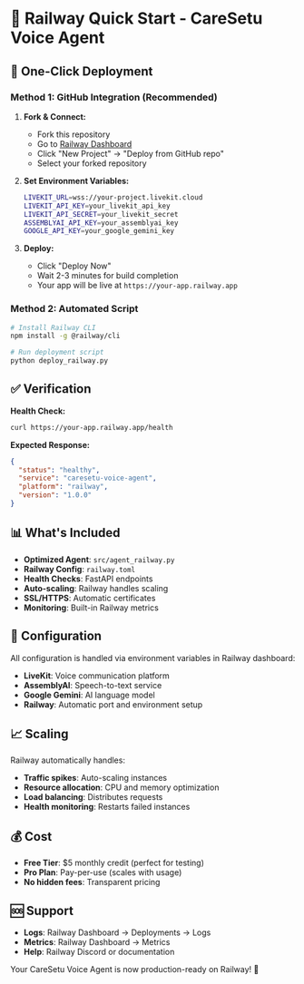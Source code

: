 # 🚂 Railway Quick Start - CareSetu Voice Agent

## 🚀 One-Click Deployment

### **Method 1: GitHub Integration (Recommended)**

1. **Fork & Connect:**

   - Fork this repository
   - Go to [Railway Dashboard](https://railway.app)
   - Click "New Project" → "Deploy from GitHub repo"
   - Select your forked repository

2. **Set Environment Variables:**

   ```bash
   LIVEKIT_URL=wss://your-project.livekit.cloud
   LIVEKIT_API_KEY=your_livekit_api_key
   LIVEKIT_API_SECRET=your_livekit_secret
   ASSEMBLYAI_API_KEY=your_assemblyai_key
   GOOGLE_API_KEY=your_google_gemini_key
   ```

3. **Deploy:**
   - Click "Deploy Now"
   - Wait 2-3 minutes for build completion
   - Your app will be live at `https://your-app.railway.app`

### **Method 2: Automated Script**

```bash
# Install Railway CLI
npm install -g @railway/cli

# Run deployment script
python deploy_railway.py
```

## ✅ Verification

**Health Check:**

```bash
curl https://your-app.railway.app/health
```

**Expected Response:**

```json
{
  "status": "healthy",
  "service": "caresetu-voice-agent",
  "platform": "railway",
  "version": "1.0.0"
}
```

## 📊 What's Included

- **Optimized Agent**: `src/agent_railway.py`
- **Railway Config**: `railway.toml`
- **Health Checks**: FastAPI endpoints
- **Auto-scaling**: Railway handles scaling
- **SSL/HTTPS**: Automatic certificates
- **Monitoring**: Built-in Railway metrics

## 🔧 Configuration

All configuration is handled via environment variables in Railway dashboard:

- **LiveKit**: Voice communication platform
- **AssemblyAI**: Speech-to-text service
- **Google Gemini**: AI language model
- **Railway**: Automatic port and environment setup

## 📈 Scaling

Railway automatically handles:

- **Traffic spikes**: Auto-scaling instances
- **Resource allocation**: CPU and memory optimization
- **Load balancing**: Distributes requests
- **Health monitoring**: Restarts failed instances

## 💰 Cost

- **Free Tier**: $5 monthly credit (perfect for testing)
- **Pro Plan**: Pay-per-use (scales with usage)
- **No hidden fees**: Transparent pricing

## 🆘 Support

- **Logs**: Railway Dashboard → Deployments → Logs
- **Metrics**: Railway Dashboard → Metrics
- **Help**: Railway Discord or documentation

Your CareSetu Voice Agent is now production-ready on Railway! 🎉
